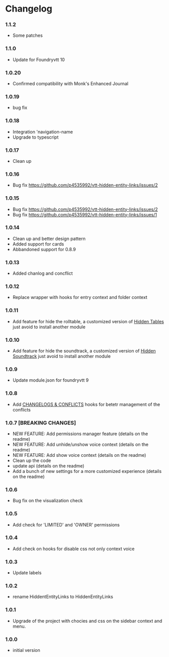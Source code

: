 # Changelog

### 1.1.2

- Some patches
### 1.1.0

- Update for Foundryvtt 10

### 1.0.20

- Confirmed compatibility with Monk's Enhanced Journal

### 1.0.19

- bug fix

### 1.0.18

- Integration 'navigation-name
- Upgrade to typescript

### 1.0.17

- Clean up

### 1.0.16

- Bug fix https://github.com/p4535992/vtt-hidden-entity-links/issues/2

### 1.0.15

- Bug fix https://github.com/p4535992/vtt-hidden-entity-links/issues/2
- Bug fix https://github.com/p4535992/vtt-hidden-entity-links/issues/1

### 1.0.14

- Clean up and better design pattern
- Added support for cards
- Abbandoned support for 0.8.9

### 1.0.13

- Added chanlog and concflict

### 1.0.12

- Replace wrapper with hooks for entry context and folder context

### 1.0.11

- Add feature for hide the rolltable, a customized version of [Hidden Tables](https://github.com/kandashi/hidden-tables/) just avoid to install another module

### 1.0.10

- Add feature for hide the soundtrack, a customized version of [Hidden Soundtrack](https://github.com/kandashi/Hidden-Soundtracks) just avoid to install another module

### 1.0.9

- Update module.json for foundryvtt 9

### 1.0.8

- Add [CHANGELOGS & CONFLICTS](https://github.com/theripper93/libChangelogs) hooks for betetr management of the conflicts

### 1.0.7 [BREAKING CHANGES]

- NEW FEATURE: Add permissions manager feature (details on the readme)
- NEW FEATURE: Add unhide/unshow voice context (details on the readme)
- NEW FEATURE: Add show voice context (details on the readme)
- Clean up the code
- update api (details on the readme)
- Add a bunch of new settings for a more customized experience (details on the readme)

### 1.0.6

- Bug fix on the visualization check

### 1.0.5

- Add check for 'LIMITED' and 'OWNER' permissions

### 1.0.4

- Add check on hooks for disable css not only context voice

### 1.0.3

- Update labels

### 1.0.2

- rename HiddentEntityLinks to HiddenEntityLinks

### 1.0.1

- Upgrade of the project with chocies and css on the sidebar context and menu.

### 1.0.0

- initial version
